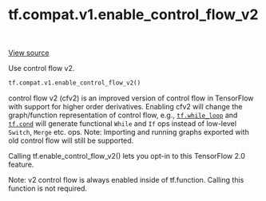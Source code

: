 <div itemscope itemtype="http://developers.google.com/ReferenceObject">
<meta itemprop="name" content="tf.compat.v1.enable_control_flow_v2" />
<meta itemprop="path" content="Stable" />
</div>

# tf.compat.v1.enable_control_flow_v2

<!-- Insert buttons and diff -->

<table class="tfo-notebook-buttons tfo-api" align="left">
</table>

<a target="_blank" href="/code/stable/tensorflow/python/ops/control_flow_v2_toggles.py">View source</a>



Use control flow v2.

``` python
tf.compat.v1.enable_control_flow_v2()
```



<!-- Placeholder for "Used in" -->

control flow v2 (cfv2) is an improved version of control flow in TensorFlow
with support for higher order derivatives. Enabling cfv2 will change the
graph/function representation of control flow, e.g., <a href="../../../tf/while_loop.md"><code>tf.while_loop</code></a> and
<a href="../../../tf/cond.md"><code>tf.cond</code></a> will generate functional `While` and `If` ops instead of low-level
`Switch`, `Merge` etc. ops. Note: Importing and running graphs exported
with old control flow will still be supported.

Calling tf.enable_control_flow_v2() lets you opt-in to this TensorFlow 2.0
feature.

Note: v2 control flow is always enabled inside of tf.function. Calling this
function is not required.

